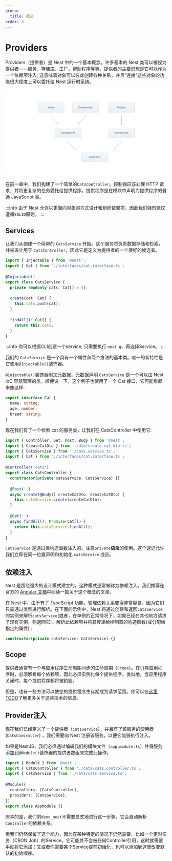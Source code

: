 ```yaml
---
group:
  title: 概述
order: 3
---
```


# Providers

Providers（提供者）是 Nest 中的一个基本概念。许多基本的 Nest 类可以被视为提供者——服务、存储库、工厂、帮助程序等等。提供者的主要思想是它可以作为一个依赖项注入; 这意味着对象可以彼此创建各种关系，并且“连接”这些对象的功能很大程度上可以委托给 Nest 运行时系统。

![image.png](./images/provider.png)

在前一章中，我们构建了一个简单的`CatsController`。控制器应该处理 HTTP 请求，并将更复杂的任务委托给提供程序。提供程序是在模块中声明为提供程序的普通 JavaScript 类。

:::info
由于 Nest 允许以更面向对象的方式设计和组织依赖项，因此我们强烈建议遵循`SOLID`原则。
:::

## Services

让我们从创建一个简单的 `CatsService` 开始。这个服务将负责数据存储和检索，并被设计用于 `CatsController`，因此它是定义为提供者的一个很好的候选者。

```typescript
import { Injectable } from '@nest';
import { Cat } from './interfaces/cat.interface.ts';

@Injectable()
export class CatsService {
  private readonly cats: Cat[] = [];

  create(cat: Cat) {
    this.cats.push(cat);
  }

  findAll(): Cat[] {
    return this.cats;
  }
}
```

:::info
你可以根据CLI创建一个service, 只需要执行 `nest g`，再选择Service。
:::

我们的 `CatsService` 是一个具有一个属性和两个方法的基本类。唯一的新特性是它使用`@Injectable()`装饰器。

`@injectable()`装饰器附加元数据，元数据声明 `CatsService` 是一个可以由 Nest IoC 容器管理的类。顺便说一下，这个例子也使用了一个 Cat 接口，它可能看起来像这样:

```typescript
export interface Cat {
  name: string;
  age: number;
  breed: string;
}
```

现在我们有了一个检索 cat 的服务类，让我们在 CatsController 中使用它:

```typescript
import { Controller, Get, Post, Body } from '@nest';
import { CreateCatDto } from './dto/create-cat.dto.ts';
import { CatsService } from './cats.service.ts';
import { Cat } from './interfaces/cat.interface.ts';

@Controller('cats')
export class CatsController {
  constructor(private catsService: CatsService) {}

  @Post('')
  async create(@Body() createCatDto: CreateCatDto) {
    this.catsService.create(createCatDto);
  }

  @Get('')
  async findAll(): Promise<Cat[]> {
    return this.catsService.findAll();
  }
}
```

`CatsService` 是通过类构造函数注入的。注意`private`**语法**的使用。这个速记允许我们立即在同一位置声明和初始化 `catsService` 成员。

## 依赖注入

Nest 是围绕强大的设计模式建立的，这种模式通常被称为依赖注入。我们推荐在官方的 [Angular 文档](https://angular.io/guide/dependency-injection)中阅读一篇关于这个概念的文章。

在 Nest 中，由于有了 TypeScript 功能，管理依赖关系变得非常容易，因为它们只需通过类型进行解析。在下面的示例中，Nest 将通过创建和返回`CatsService`的实例来解析`catsService`(或者，在单例的正常情况下，如果已经在其他地方请求了现有实例，则返回它)。解析此依赖项并将其传递给控制器的构造函数(或分配给指定的属性) :

```typescript
constructor(private catsService: CatsService) {}
```

## Scope

提供者通常有一个与应用程序生命周期同步的生命周期（`Scope`）。在引导应用程序时，必须解析每个依赖项，因此必须实例化每个提供程序。类似地，当应用程序关闭时，每个提供程序都将被销毁。

但是，也有一些方法可以使您的提供程序生存期成为请求范围。你可以在[这里TODO](http://www.baidu.com)了解更多关于这些技术的信息。

## Provider注入

现在我们已经定义了一个提供者（`CatsService`），并且有了该服务的使用者(`CatsController`) ，我们需要向 Nest 注册该服务，以便它能够执行注入。

如果是NestJS，我们必须通过编辑我们的模块文件（`app.module.ts`）并将服务添加到`@Module()`装饰器的提供者数组来完成此操作。

```typescript
import { Module } from '@nest';
import { CatsController } from './cats/cats.controller.ts';
import { CatsService } from './cats/cats.service.ts';

@Module({
  controllers: [CatsController],
  providers: [CatsService],
})
export class AppModule {}
```

庆幸的是，我们的`deno_nest`不需要显式地进行这一步骤，它会自动解析`Controller`的依赖关系。

但我们仍然保留了这个能力，因为在某种特定的情况下仍然需要，比如一个定时任务（CRON Job）的Service，它可能并不会被任何Controller引用，这时就需要手动将它添加；又或者你需要某个Service提前初始化，也可以添加到这里改变默认的初始顺序。
